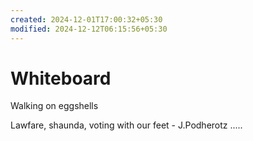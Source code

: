 ```yaml
---
created: 2024-12-01T17:00:32+05:30
modified: 2024-12-12T06:15:56+05:30
---
```


# Whiteboard

Walking on eggshells

Lawfare, shaunda, voting with our feet - J.Podherotz
.....
